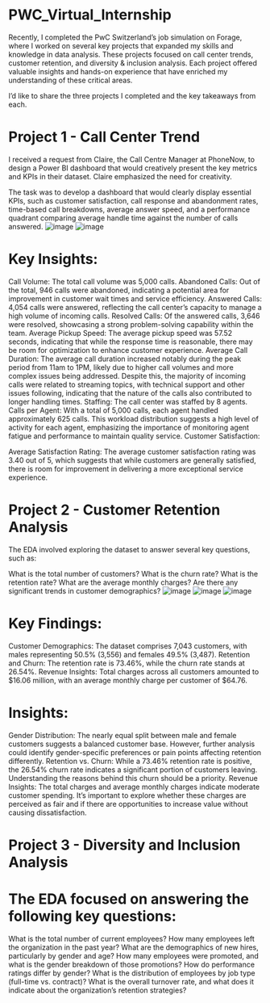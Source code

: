 # PWC_Virtual_Internship
Recently, I completed the PwC Switzerland’s job simulation on Forage, where I worked on several key projects that expanded my skills and knowledge in data analysis. These projects focused on call center trends, customer retention, and diversity & inclusion analysis. Each project offered valuable insights and hands-on experience that have enriched my understanding of these critical areas.

I’d like to share the three projects I completed and the key takeaways from each.

# Project 1 - Call Center Trend
I received a request from Claire, the Call Centre Manager at PhoneNow, to design a Power BI dashboard that would creatively present the key metrics and KPIs in their dataset. Claire emphasized the need for creativity.

The task was to develop a dashboard that would clearly display essential KPIs, such as customer satisfaction, call response and abandonment rates, time-based call breakdowns, average answer speed, and a performance quadrant comparing average handle time against the number of calls answered.
![image](https://github.com/user-attachments/assets/51d33e66-0323-46ab-a4a8-3b5746f628e5)
![image](https://github.com/user-attachments/assets/0eff9335-35b0-4614-8bc2-6cb96f34126e)
# Key Insights:

Call Volume: The total call volume was 5,000 calls.
Abandoned Calls: Out of the total, 946 calls were abandoned, indicating a potential area for improvement in customer wait times and service efficiency.
Answered Calls: 4,054 calls were answered, reflecting the call center’s capacity to manage a high volume of incoming calls.
Resolved Calls: Of the answered calls, 3,646 were resolved, showcasing a strong problem-solving capability within the team.
Average Pickup Speed: The average pickup speed was 57.52 seconds, indicating that while the response time is reasonable, there may be room for optimization to enhance customer experience.
Average Call Duration: The average call duration increased notably during the peak period from 11am to 1PM, likely due to higher call volumes and more complex issues being addressed. Despite this, the majority of incoming calls were related to streaming topics, with technical support and other issues following, indicating that the nature of the calls also contributed to longer handling times.
Staffing: The call center was staffed by 8 agents.
Calls per Agent: With a total of 5,000 calls, each agent handled approximately 625 calls. This workload distribution suggests a high level of activity for each agent, emphasizing the importance of monitoring agent fatigue and performance to maintain quality service.
Customer Satisfaction:

Average Satisfaction Rating: The average customer satisfaction rating was 3.40 out of 5, which suggests that while customers are generally satisfied, there is room for improvement in delivering a more exceptional service experience.
# Project 2 - Customer Retention Analysis
The EDA involved exploring the dataset to answer several key questions, such as:

What is the total number of customers?
What is the churn rate?
What is the retention rate?
What are the average monthly charges?
Are there any significant trends in customer demographics?
![image](https://github.com/user-attachments/assets/769487bd-4ed6-4ae6-b5c5-6043f0d0a5ef)
![image](https://github.com/user-attachments/assets/af66bc97-501e-4a05-8fc5-784f2668aa9b)
![image](https://github.com/user-attachments/assets/ddace69f-ad8b-4dae-84f6-65fcaed824b5)
# Key Findings:

Customer Demographics: The dataset comprises 7,043 customers, with males representing 50.5% (3,556) and females 49.5% (3,487).
Retention and Churn: The retention rate is 73.46%, while the churn rate stands at 26.54%.
Revenue Insights: Total charges across all customers amounted to $16.06 million, with an average monthly charge per customer of $64.76.
# Insights:

Gender Distribution: The nearly equal split between male and female customers suggests a balanced customer base. However, further analysis could identify gender-specific preferences or pain points affecting retention differently.
Retention vs. Churn: While a 73.46% retention rate is positive, the 26.54% churn rate indicates a significant portion of customers leaving. Understanding the reasons behind this churn should be a priority.
Revenue Insights: The total charges and average monthly charges indicate moderate customer spending. It’s important to explore whether these charges are perceived as fair and if there are opportunities to increase value without causing dissatisfaction.
# Project 3 - Diversity and Inclusion Analysis
# The EDA focused on answering the following key questions:

What is the total number of current employees?
How many employees left the organization in the past year?
What are the demographics of new hires, particularly by gender and age?
How many employees were promoted, and what is the gender breakdown of those promotions?
How do performance ratings differ by gender?
What is the distribution of employees by job type (full-time vs. contract)?
What is the overall turnover rate, and what does it indicate about the organization’s retention strategies?




